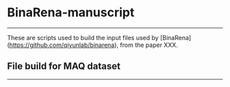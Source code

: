 # BinaRena-manuscript
***
These are scripts used to build the input files used by [BinaRena] (https://github.com/qiyunlab/binarena), from the paper XXX.

## File build for MAQ dataset 
***
